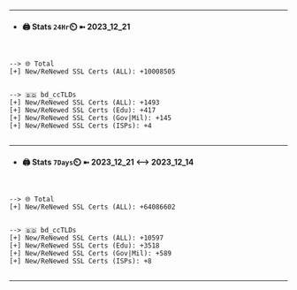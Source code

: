 

---
- #### 🖨️ **Stats** `24Hr`⏲️ ➼ 2023_12_21
```console


--> 🌐 Total
[+] New/ReNewed SSL Certs (ALL): +10008505


--> 🇧🇩 bd_ccTLDs
[+] New/ReNewed SSL Certs (ALL): +1493
[+] New/ReNewed SSL Certs (Edu): +417
[+] New/ReNewed SSL Certs (Gov|Mil): +145
[+] New/ReNewed SSL Certs (ISPs): +4


```

---
- #### 🖨️ **Stats** `7Days`⏲️ ➼ 2023_12_21 <--> 2023_12_14
```console


--> 🌐 Total
[+] New/ReNewed SSL Certs (ALL): +64086602


--> 🇧🇩 bd_ccTLDs
[+] New/ReNewed SSL Certs (ALL): +10597
[+] New/ReNewed SSL Certs (Edu): +3518
[+] New/ReNewed SSL Certs (Gov|Mil): +589
[+] New/ReNewed SSL Certs (ISPs): +8


```

---


